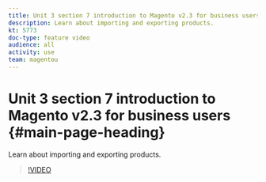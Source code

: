 ```yaml
---
title: Unit 3 section 7 introduction to Magento v2.3 for business users
description: Learn about importing and exporting products.
kt: 5773
doc-type: feature video
audience: all
activity: use
team: magentou
---
```


# Unit 3 section 7 introduction to Magento v2.3 for business users {#main-page-heading}

Learn about importing and exporting products.

>[!VIDEO](https://video.tv.adobe.com/v/35958)

